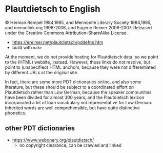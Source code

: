 # Plautdietsch to English

© Herman Rempel 1984,1995, and Mennonite Literary Society 1984,1995, and mennolink.org 1998-2006, and Eugene Reimer 2006-2007.  Released under the Creative Commons Attribution-ShareAlike License.

- https://ereimer.net/plautdietsch/pddefns.htm
- build with `make`

At the moment, we do not provide hosting for Plautdietsch data, so we point to the (HTML) website, instead. However, these links do not resolve, but point to (unspecified) HTML anchors, because they were not differentiated by different URLs at the original site.

In fact, there are some more PDT dictionaries online, and also some literature, but these should be subject to a coordinated effort on Plautdietsch rather than Low German, because the speaker communities have been divided for almost 300 years, and the Plautdietsch lexicon incorporated a lot of loan vocabulary not representative for Low German. Inherited words are well comprehensible, but have quite distinctive phonetics.

## other PDT dictionaries

- https://www.webonary.org/plautdietsch/ 
	- no copyright clearance, can be crawled and linked
